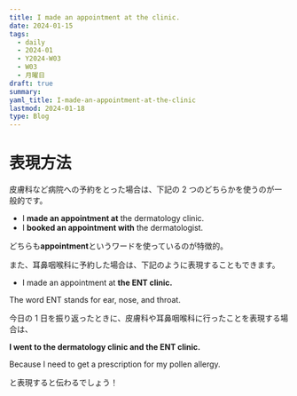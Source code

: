 ```yaml
---
title: I made an appointment at the clinic.
date: 2024-01-15
tags:
  - daily
  - 2024-01
  - Y2024-W03
  - W03
  - 月曜日
draft: true
summary: 
yaml_title: I-made-an-appointment-at-the-clinic
lastmod: 2024-01-18
type: Blog
---
```

# 表現方法

皮膚科など病院への予約をとった場合は、下記の 2 つのどちらかを使うのが一般的です。

- I **made an appointment at** the dermatology clinic.
- I **booked an appointment with** the dermatologist.

どちらも**appointment**というワードを使っているのが特徴的。

また、耳鼻咽喉科に予約した場合は、下記のように表現することもできます。

- I made an appointment at **the ENT clinic.**

The word ENT stands for ear, nose, and throat.

今日の 1 日を振り返ったときに、皮膚科や耳鼻咽喉科に行ったことを表現する場合は、

**I went to the dermatology clinic and the ENT clinic.**

Because I need to get a prescription for my pollen allergy.

と表現すると伝わるでしょう！
